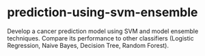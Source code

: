 # prediction-using-svm-ensemble
Develop a cancer prediction model using SVM and model ensemble techniques. Compare its performance to other classifiers (Logistic Regression, Naive Bayes, Decision Tree, Random Forest).
